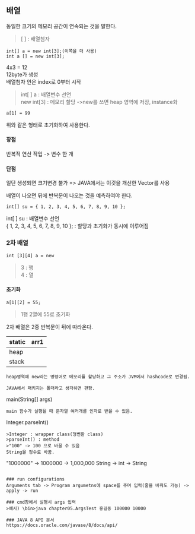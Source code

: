 ## 배열
동일한 크기의 메모리 공간이 연속되는 것을 말한다.

>[ ] : 배열첨자

```
int[] a = new int[3];(이쪽을 더 사용)
int a [] = new int[3];
```
4x3 = 12    
12byte가 생성   
배열첨자 안은 index로 0부터 시작

>int[ ] a : 배열변수 선언    
>new int[3] : 메모리 할당
->new를 쓰면 heap 영역에 저장, instance화
```
a[1] = 99
```
위와 같은 형태로 초기화하여 사용한다.

#### 장점
반복적 연산 작업 -> 변수 한 개 

#### 단점
일단 생성되면 크기변경 불가
=> JAVA에서는 이것을 개선한 Vector를 사용

배열이 나오면 뒤에 반복문이 나오는 것을 예측하여야 한다.

```
int[] su = { 1, 2, 3, 4, 5, 6, 7, 8, 9, 10 };
```
int[ ] su : 배열변수 선언   
{ 1, 2, 3, 4, 5, 6, 7, 8, 9, 10 }; : 할당과 초기화가 동시에 이루어짐

### 2차 배열
```
int [3][4] a = new
```
>3 : 행     
>4 : 열

#### 초기화
```
a[1][2] = 55;
```
>1행 2열에 55로 초기화

2차 배열은 2중 반복문이 뒤에 따라온다.


|static | arr1   |
|-|-|
|heap   |        |
|stack  |        |
```
heap영역에 new라는 명령어로 메모리를 할당하고 그 주소가 JVM에서 hashcode로 변경됨.

JAVA에서 패키지는 폴더라고 생각하면 편함.

```
main(String[] args)
```
main 함수가 실행될 때 문자열 여러개를 인자로 받을 수 있음.

```
Integer.parseInt()
```
>Integer : wrapper class(형변환 class)  
>parseInt() : method    
>"100" -> 100 으로 바꿀 수 있음 
String을 정수로 바꿈.

```
"1000000" -> 1000000 -> 1,000,000
String    -> int     -> String
```

### run configurations
Arguments tab -> Program argumetns에 space를 주며 입력(줄을 바꿔도 가능) -> apply -> run

### cmd창에서 실행시 args 입력
>예시) \bin>java chapter05.ArgsTest 홍길동 100000 10000

### JAVA 8 API 문서
https://docs.oracle.com/javase/8/docs/api/

